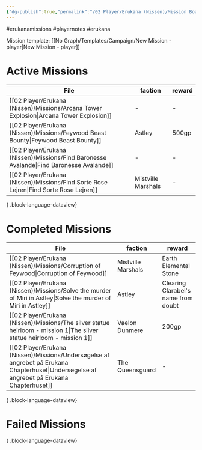 ```yaml
---
{"dg-publish":true,"permalink":"/02 Player/Erukana (Nissen)/Mission Board/"}
---
```


#erukanamissions #playernotes #erukana 

Mission template: [[No Graph/Templates/Campaign/New Mission - player\|New Mission - player]]

# Active Missions

| File                                                                                        | faction            | reward |
| ------------------------------------------------------------------------------------------- | ------------------ | ------ |
| [[02 Player/Erukana (Nissen)/Missions/Arcana Tower Explosion\|Arcana Tower Explosion]]   | \-                 | \-     |
| [[02 Player/Erukana (Nissen)/Missions/Feywood Beast Bounty\|Feywood Beast Bounty]]       | Astley             | 500gp  |
| [[02 Player/Erukana (Nissen)/Missions/Find Baronesse Avalande\|Find Baronesse Avalande]] | \-                 | \-     |
| [[02 Player/Erukana (Nissen)/Missions/Find Sorte Rose Lejren\|Find Sorte Rose Lejren]]   | Mistville Marshals | \-     |

{ .block-language-dataview}

# Completed Missions 
| File                                                                                                                                          | faction            | reward                              |
| --------------------------------------------------------------------------------------------------------------------------------------------- | ------------------ | ----------------------------------- |
| [[02 Player/Erukana (Nissen)/Missions/Corruption of Feywood\|Corruption of Feywood]]                                                       | Mistville Marshals | Earth Elemental Stone               |
| [[02 Player/Erukana (Nissen)/Missions/Solve the murder of Miri in Astley\|Solve the murder of Miri in Astley]]                             | Astley             | Clearing Clarabel's name from doubt |
| [[02 Player/Erukana (Nissen)/Missions/The silver statue heirloom - mission 1\|The silver statue heirloom - mission 1]]                     | Vaelon Dunmere     | 200gp                               |
| [[02 Player/Erukana (Nissen)/Missions/Undersøgelse af angrebet på Erukana Chapterhuset\|Undersøgelse af angrebet på Erukana Chapterhuset]] | The Queensguard    | \-                                  |

{ .block-language-dataview}

# Failed Missions 


{ .block-language-dataview}

